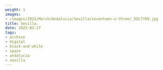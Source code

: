 ```yaml
---
weight: 1
images:
- /images/2025/March/Andalucia/Sevilla/seventeen-o-three/_DSC7789.jpg
title: Sevilla.
date: 2025-03-17
tags:
- archive
- digital
- black-and-white
- spain
- andalucia
- sevilla
---
```


